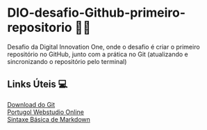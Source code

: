 # DIO-desafio-Github-primeiro-repositorio 👩‍💻
Desafio da Digital Innovation One, onde o desafio é criar o primeiro repositório no GitHub, junto com a prática no Git (atualizando e sincronizando o repositório pelo terminal)

## Links Úteis 💻
[Download do Git](https://git-scm.com/downloads)  
[Portugol Webstudio Online](https://portugol-webstudio.cubos.io/ide)  
[Sintaxe Básica de Markdown](https://www.markdownguide.org/basic-syntax/)  

